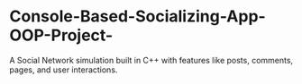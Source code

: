 # Console-Based-Socializing-App-OOP-Project-
A Social Network simulation built in C++ with features like posts, comments, pages, and user interactions.

